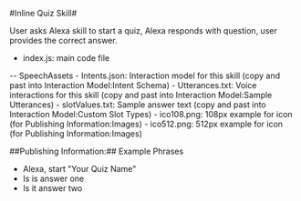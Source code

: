 #Inline Quiz Skill#

User asks Alexa skill to start a quiz, Alexa responds with question, user provides the correct answer.

 - index.js: main code file

 -- SpeechAssets
    - Intents.json: Interaction model for this skill (copy and past into Interaction Model:Intent Schema)
    - Utterances.txt: Voice interactions for this skill (copy and past into Interaction Model:Sample Utterances)
    - slotValues.txt: Sample answer text (copy and past into Interaction Model:Custom Slot Types)
    - ico108.png: 108px example for icon (for Publishing Information:Images)
    - ico512.png: 512px example for icon (for Publishing Information:Images)


##Publishing Information:##
Example Phrases
 - Alexa, start "Your Quiz Name"
 - Is is answer one
 - Is it answer two

